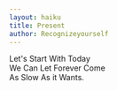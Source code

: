 ```yaml
---
layout: haiku
title: Present
author: Recognizeyourself
---
```


Let's Start With Today <br>
We Can Let Forever Come<br>
As Slow As it Wants.<br>
